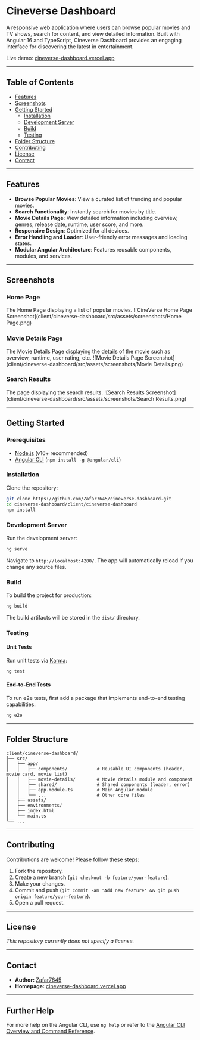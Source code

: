 # Cineverse Dashboard

A responsive web application where users can browse popular movies and TV shows, search for content, and view detailed information. Built with Angular 16 and TypeScript, Cineverse Dashboard provides an engaging interface for discovering the latest in entertainment.

Live demo: [cineverse-dashboard.vercel.app](https://cineverse-dashboard.vercel.app)

---

## Table of Contents

- [Features](#features)
- [Screenshots](#screenshots)
- [Getting Started](#getting-started)
  - [Installation](#installation)
  - [Development Server](#development-server)
  - [Build](#build)
  - [Testing](#testing)
- [Folder Structure](#folder-structure)
- [Contributing](#contributing)
- [License](#license)
- [Contact](#contact)

---

## Features

- **Browse Popular Movies**: View a curated list of trending and popular movies.
- **Search Functionality**: Instantly search for movies by title.
- **Movie Details Page**: View detailed information including overview, genres, release date, runtime, user score, and more.
- **Responsive Design**: Optimized for all devices.
- **Error Handling and Loader**: User-friendly error messages and loading states.
- **Modular Angular Architecture**: Features reusable components, modules, and services.

---

## Screenshots

### Home Page
The Home Page displaying a list of popular movies.
![CineVerse Home Page Screenshot](client/cineverse-dashboard/src/assets/screenshots/Home Page.png)

### Movie Details Page
The Movie Details Page displaying the details of the movie such as overview, runtime, user rating, etc.
![Movie Details Page Screenshot](client/cineverse-dashboard/src/assets/screenshots/Movie Details.png)

### Search Results
The page displaying the search results.
![Search Results Screenshot](client/cineverse-dashboard/src/assets/screenshots/Search Results.png)

---

## Getting Started

### Prerequisites

- [Node.js](https://nodejs.org/) (v16+ recommended)
- [Angular CLI](https://angular.io/cli) (`npm install -g @angular/cli`)

### Installation

Clone the repository:

```bash
git clone https://github.com/Zafar7645/cineverse-dashboard.git
cd cineverse-dashboard/client/cineverse-dashboard
npm install
```

### Development Server

Run the development server:

```bash
ng serve
```
Navigate to `http://localhost:4200/`. The app will automatically reload if you change any source files.

### Build

To build the project for production:

```bash
ng build
```
The build artifacts will be stored in the `dist/` directory.

### Testing

#### Unit Tests

Run unit tests via [Karma](https://karma-runner.github.io):

```bash
ng test
```

#### End-to-End Tests

To run e2e tests, first add a package that implements end-to-end testing capabilities:

```bash
ng e2e
```

---

## Folder Structure

```
client/cineverse-dashboard/
├── src/
│   ├── app/
│   │   ├── components/           # Reusable UI components (header, movie card, movie list)
│   │   ├── movie-details/        # Movie details module and component
│   │   ├── shared/               # Shared components (loader, error)
│   │   ├── app.module.ts         # Main Angular module
│   │   └── ...                   # Other core files
│   ├── assets/
│   ├── environments/
│   ├── index.html
│   └── main.ts
└── ...
```

---

## Contributing

Contributions are welcome! Please follow these steps:

1. Fork the repository.
2. Create a new branch (`git checkout -b feature/your-feature`).
3. Make your changes.
4. Commit and push (`git commit -am 'Add new feature' && git push origin feature/your-feature`).
5. Open a pull request.

---

## License

_This repository currently does not specify a license._

---

## Contact

- **Author:** [Zafar7645](https://github.com/Zafar7645)
- **Homepage:** [cineverse-dashboard.vercel.app](https://cineverse-dashboard.vercel.app)

---

## Further Help

For more help on the Angular CLI, use `ng help` or refer to the [Angular CLI Overview and Command Reference](https://angular.io/cli).
